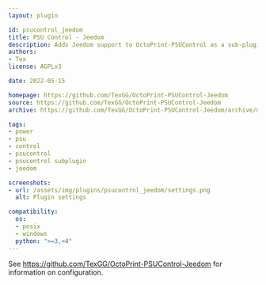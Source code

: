 ```yaml
---
layout: plugin

id: psucontrol_jeedom
title: PSU Control - Jeedom
description: Adds Jeedom support to OctoPrint-PSUControl as a sub-plugin 
authors: 
- Tex
license: AGPLv3

date: 2022-05-15

homepage: https://github.com/TexGG/OctoPrint-PSUControl-Jeedom
source: https://github.com/TexGG/OctoPrint-PSUControl-Jeedom
archive: https://github.com/TexGG/OctoPrint-PSUControl-Jeedom/archive/main.zip

tags:
- power
- psu
- control
- psucontrol
- psucontrol subplugin
- jeedom

screenshots:
- url: /assets/img/plugins/psucontrol_jeedom/settings.png
  alt: Plugin settings

compatibility:
  os:
  - posix
  - windows
  python: ">=3,<4"
---
```


See <https://github.com/TexGG/OctoPrint-PSUControl-Jeedom> for information on configuration.